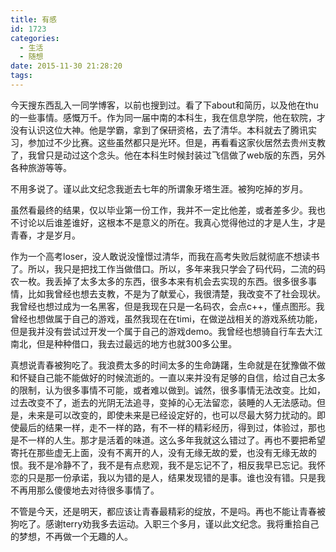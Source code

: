 ```yaml
---
title: 有感
id: 1723
categories:
  - 生活
  - 随想
date: 2015-11-30 21:28:20
tags:
---
```


今天搜东西乱入一同学博客，以前也搜到过。看了下about和简历，以及他在thu的一些事情。感慨万千。作为同一届中南的本科生，我在信息学院，他在软院，才没有认识这位大神。他是学霸，拿到了保研资格，去了清华。本科就去了腾讯实习，参加过不少比赛。这些虽然都只是光环。但是，再看看这家伙居然去贵州支教了，我曾只是动过这个念头。他在本科生时候封装过飞信做了web版的东西，另外各种旅游等等。

不用多说了。谨以此文纪念我逝去七年的所谓象牙塔生涯。被狗吃掉的岁月。

虽然看最终的结果，仅以毕业第一份工作，我并不一定比他差，或者差多少。我也不讨论以后谁差谁好，这根本不是意义的所在。我真心觉得他过的才是人生，才是青春，才是岁月。

作为一个高考loser，没人敢说没憧憬过清华，而我在高考失败后就彻底不想读书了。所以，我只是把找工作当做借口。所以，多年来我只学会了码代码，二流的码农一枚。我丢掉了太多太多的东西，很多本来有机会去实现的东西。很多很多事情，比如我曾经也想去支教，不是为了献爱心，我很清楚，我改变不了社会现状。我曾经也想过成为一名黑客，但是我现在只是一名码农，会点c++，懂点图形。我曾经也想做属于自己的游戏，虽然我现在在timi，在做逆战相关的游戏系统功能，但是我并没有尝试过开发一个属于自己的游戏demo。我曾经也想骑自行车去大江南北，但是种种借口，我去过最远的地方也就300多公里。

真想说青春被狗吃了。我浪费太多的时间太多的生命踌躇，生命就是在犹豫做不做和怀疑自己能不能做好的时候流逝的。一直以来并没有足够的自信，给过自己太多的限制，认为很多事情不可能，或者难以做到。诚然，很多事情无法改变。比如，过去改变不了，逝去的光阴无法追寻，变掉的心无法留恋，装睡的人无法感动。但是，未来是可以改变的，即使未来是已经设定好的，也可以尽最大努力扰动的。即使最后的结果一样，走不一样的路，有不一样的精彩经历，得到过，体验过，那也是不一样的人生。那才是活着的味道。这么多年我就这么错过了。再也不要把希望寄托在那些虚无上面，没有不离开的人，没有无缘无故的爱，也没有无缘无故的恨。我不是冷静不了，我不是有点悲观，我不是忘记不了，相反我早已忘记。我怀恋的只是那一份承诺，我以为错的是人，结果发现错的是事。谁也没有错。只是我不再用那么傻傻地去对待很多事情了。

不管是今天，还是明天，都应该让青春最精彩的绽放，不是吗。再也不能让青春被狗吃了。感谢terry劝我多去运动。入职三个多月，谨以此文纪念。我将重拾自己的梦想，不再做一个无趣的人。